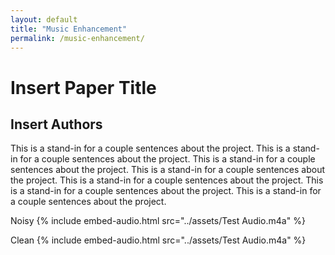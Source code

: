 ```yaml
---
layout: default
title: "Music Enhancement"
permalink: /music-enhancement/
---
```

# Insert Paper Title
## Insert Authors

This is a stand-in for a couple sentences about the project.  This is a stand-in for a couple sentences about the project.  This is a stand-in for a couple sentences about the project.  This is a stand-in for a couple sentences about the project.  This is a stand-in for a couple sentences about the project.  This is a stand-in for a couple sentences about the project.  This is a stand-in for a couple sentences about the project.  

Noisy
{% include embed-audio.html src="../assets/Test Audio.m4a" %}

Clean
{% include embed-audio.html src="../assets/Test Audio.m4a" %}
